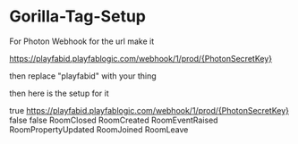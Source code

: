# Gorilla-Tag-Setup


For Photon Webhook for the url make it

https://playfabid.playfablogic.com/webhook/1/prod/{PhotonSecretKey}

then replace "playfabid" with your thing

then here is the setup for it

true
https://playfabid.playfablogic.com/webhook/1/prod/{PhotonSecretKey}
false
false
RoomClosed
RoomCreated
RoomEventRaised
RoomPropertyUpdated
RoomJoined
RoomLeave
